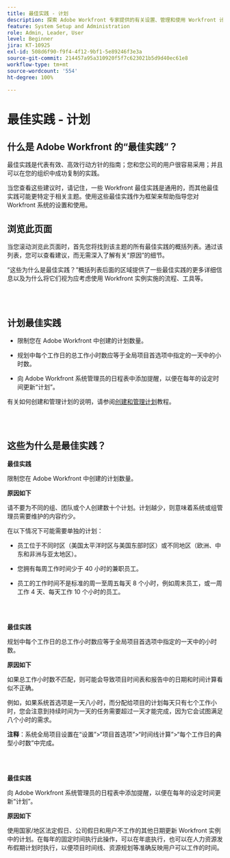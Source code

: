 ```yaml
---
title: 最佳实践 - 计划
description: 探索 Adobe Workfront 专家提供的有关设置、管理和使用 Workfront 计划的最佳实践建议。
feature: System Setup and Administration
role: Admin, Leader, User
level: Beginner
jira: KT-10925
exl-id: 508d6f90-f9f4-4f12-9bf1-5e89246f3e3a
source-git-commit: 214457a95a310920f5f7c623021b5d9d40ec61e8
workflow-type: tm+mt
source-wordcount: '554'
ht-degree: 100%

---
```


# 最佳实践 - 计划

## 什么是 Adobe Workfront 的“最佳实践”？

最佳实践是代表有效、高效行动方针的指南；您和您公司的用户很容易采用；并且可以在您的组织中成功复制的实践。

当您查看这些建议时，请记住，一些 Workfront 最佳实践是通用的，而其他最佳实践可能更特定于相关主题。使用这些最佳实践作为框架来帮助指导您对 Workfront 系统的设置和使用。

## 浏览此页面

当您滚动浏览此页面时，首先您将找到该主题的所有最佳实践的概括列表。通过该列表，您可以查看建议，而无需深入了解有关“原因”的细节。

“这些为什么是最佳实践？”概括列表后面的区域提供了一些最佳实践的更多详细信息以及为什么将它们视为应考虑使用 Workfront 实例实施的流程、工具等。

</br>
</br>

## 计划最佳实践

* 限制您在 Adobe Workfront 中创建的计划数量。

* 规划中每个工作日的总工作小时数应等于全局项目首选项中指定的一天中的小时数。

* 向 Adobe Workfront 系统管理员的日程表中添加提醒，以便在每年的设定时间更新“计划”。


有关如何创建和管理计划的说明，请参阅[创建和管理计划](/help/administration-and-setup/configure-system-defaults/create-and-manage-schedules.md)教程。

</br>
</br>

## 这些为什么是最佳实践？

**最佳实践**

限制您在 Adobe Workfront 中创建的计划数量。



**原因如下**

请不要为不同的组、团队或个人创建数十个计划。计划越少，则意味着系统或组管理员需要维护的内容约少。



在以下情况下可能需要单独的计划：

* 员工位于不同时区（美国太平洋时区与美国东部时区）或不同地区（欧洲、中东和非洲与亚太地区）。

* 您拥有每周工作时间少于 40 小时的兼职员工。

* 员工的工作时间不是标准的周一至周五每天 8 个小时，例如周末员工，或一周工作 4 天、每天工作 10 个小时的员工。

</br>
</br>

**最佳实践**

规划中每个工作日的总工作小时数应等于全局项目首选项中指定的一天中的小时数。



**原因如下**

如果总工作小时数不匹配，则可能会导致项目时间表和报告中的日期和时间计算看似不正确。

例如，如果系统首选项是一天八小时，而分配给项目的计划每天只有七个工作小时，您会注意到持续时间为一天的任务需要超过一天才能完成，因为它会试图满足八个小时的需求。

**注释**：系统全局项目设置在“设置”>“项目首选项”>“时间线计算”>“每个工作日的典型小时数”中完成。

</br>
</br>


**最佳实践**

向 Adobe Workfront 系统管理员的日程表中添加提醒，以便在每年的设定时间更新“计划”。

**原因如下**

使用国家/地区法定假日、公司假日和用户不工作的其他日期更新 Workfront 实例中的计划。在每年的固定时间执行此操作，可以在年底执行，也可以在人力资源发布假期计划时执行，以便项目时间线、资源规划等准确反映用户可以工作的时间。
